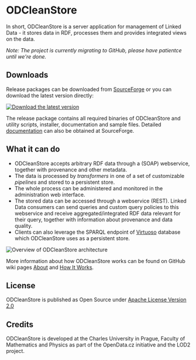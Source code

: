 ODCleanStore
============

In short, ODCleanStore is a server application for management of Linked Data - it stores data in RDF, processes them and provides integrated views on the data.

_Note: The project is currently migrating to GitHub, please have patientce until we're done._

## Downloads

Release packages can be downloaded from [SourceForge](https://sourceforge.net/projects/odcleanstore/files/odcleanstore/) or you can download the latest version directly:

[![Download the latest version](https://raw.github.com/wiki/ODCleanStore/ODCleanStore/images/download.png)](https://sourceforge.net/projects/odcleanstore/files/latest/download?source=files)

The release package contains all required binaries of ODCleanStore and utility scripts, installer, documentation and sample files. Detailed [documentation](http://sourceforge.net/projects/odcleanstore/files/manual/) can also be obtained at SourceForge.



## What it can do

* ODCleanStore accepts arbitrary RDF data through a (SOAP) webservice, together with provenance and other metadata. 
* The data is processed by  _transformers_ in one of a set of customizable  _pipelines_ and stored to a persistent store. 
* The whole process can be administered and monitored in the administration web interface. 
* The stored data can be accessed through a webservice (REST). Linked Data consumers can send queries and custom query policies to this webservice and receive aggregated/integrated RDF data relevant for their query, together with information about provenance and data quality. 
* Clients can also leverage the SPARQL endpoint of [Virtuoso](http://virtuoso.openlinksw.com/) database which ODCleanStore uses as a persistent store.

![Overview of ODCleanStore architecture](https://raw.github.com/wiki/ODCleanStore/ODCleanStore/images/odcs-internal-small.png)

More information about how ODCleanStore works can be found on GitHub wiki pages [About](http://github.com/ODCleanStore/ODCleanStore/wiki/About) and [How It Works](http://github.com/ODCleanStore/ODCleanStore/wiki/How-It-Works).



## License

ODCleanStore is published as Open Source under [Apache License Version 2.0](http://www.apache.org/licenses/LICENSE-2.0.html)

## Credits
ODCleanStore is developed at the Charles University in Prague, Faculty of Mathematics and Physics as part of the OpenData.cz initiative and the LOD2 project.

